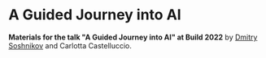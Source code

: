 # A Guided Journey into AI

**Materials for the talk "A Guided Journey into AI" at Build 2022** by [Dmitry Soshnikov](http://soshnikov.com) and Carlotta Castelluccio.


